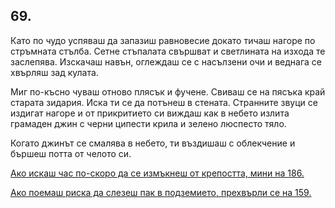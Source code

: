 ## 69.

Като по чудо успяваш да запазиш равновесие докато тичаш нагоре
по стръмната стълба. Сетне стъпалата свършват и светлината на
изхода те заслепява. Изскачаш навън, оглеждаш се с насълзени очи и
веднага се хвърляш зад кулата.

Миг по-късно чуваш отново плясък и фучене. Свиваш се на пясъка
край старата зидария. Иска ти се да потънеш в стената. Странните
звуци се издигат нагоре и от прикритието си виждаш как в небето
излита грамаден джин с черни ципести крила и зелено люспесто тяло.

Когато джинът се смалява в небето, ти въздишаш с облекчение и
бършеш потта от челото си.

[Ако искаш час по-скоро да се измъкнеш от крепостта, мини на 186.](./186)

[Ако поемаш риска да слезеш пак в подземието, прехвърли се на 159.](./159)
